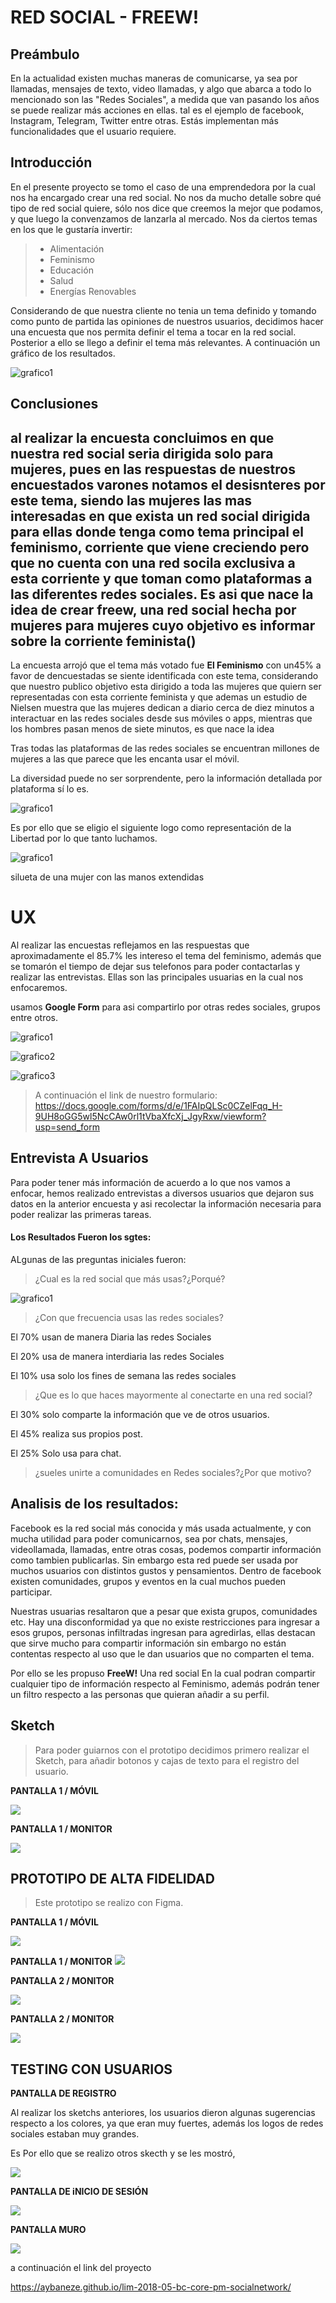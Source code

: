 # RED SOCIAL - FREEW!

## Preámbulo
En la actualidad existen muchas maneras de comunicarse, ya sea por llamadas, mensajes de texto, video llamadas, y algo que abarca a todo lo mencionado son las "Redes Sociales", a medida que van pasando los años se puede realizar más acciones en ellas. tal es el ejemplo de facebook, Instagram, Telegram, Twitter entre otras. Estás implementan más funcionalidades que el usuario requiere.


## Introducción
En el presente proyecto se tomo el caso de una emprendedora por la cual nos ha encargado crear una red social. No nos da mucho detalle sobre qué tipo de red social quiere, sólo nos dice que creemos la mejor que podamos, y que luego la convenzamos de lanzarla al mercado. Nos da ciertos temas en los que le gustaría invertir:

>- Alimentación
>- Feminismo
>- Educación
>- Salud
>- Energías Renovables

Considerando de que nuestra cliente no tenia un tema definido y tomando como punto de partida las opiniones de nuestros usuarios, decidimos hacer una encuesta que nos permita definir el tema a tocar en la red social. Posterior a ello se llego a definir el tema más relevantes. A continuación un gráfico de los resultados.

![grafico1](https://github.com/aybaneze/lim-2018-05-bc-core-pm-socialnetwork/blob/develop/Fotos_Encuesta/temas.png)

## Conclusiones
al realizar la encuesta concluimos en que nuestra red social seria dirigida solo para mujeres, pues en las respuestas de nuestros encuestados varones notamos el desisnteres por este tema, siendo las mujeres las mas interesadas en que exista un red social dirigida para ellas donde tenga como tema principal el feminismo, corriente que viene creciendo  pero que no cuenta con una red socila exclusiva a esta corriente y que toman como plataformas a las diferentes redes sociales.
Es asi que nace la idea  de crear freew, una red social hecha por mujeres para mujeres cuyo objetivo es informar sobre la corriente feminista()
-------------------------------------------- 
La encuesta arrojó que el  tema más votado fue **El Feminismo** con un45% a favor  de dencuestadas se siente identificada con este tema, considerando que nuestro publico objetivo esta dirigido a toda las mujeres que quiern ser representadas con esta corriente feminista y que ademas un estudio de Nielsen muestra que las mujeres dedican a diario cerca de diez minutos a interactuar en las redes sociales desde sus móviles o apps, mientras que los hombres pasan menos de siete minutos, es que nace la idea


Tras todas las plataformas de las redes sociales se encuentran millones de mujeres a las que parece que les encanta usar el móvil.

La diversidad puede no ser sorprendente, pero la información detallada por plataforma sí lo es.

![grafico1](https://github.com/aybaneze/lim-2018-05-bc-core-pm-socialnetwork/blob/gh-pages/Fotos_Encuesta/graficoComparativo.png)


Es por ello que se eligio el siguiente logo como representación de la Libertad por lo que tanto luchamos. 

![grafico1](https://github.com/aybaneze/lim-2018-05-bc-core-pm-socialnetwork/blob/develop/imagenes/logoWeb.png)

silueta de una mujer con las manos extendidas 

# UX

Al realizar las encuestas reflejamos en las respuestas que aproximadamente el 85.7% les intereso el tema del feminismo, además que se tomarón el tiempo de dejar sus telefonos para poder contactarlas y realizar las entrevistas. Ellas son las principales usuarias en la cual nos enfocaremos.

usamos **Google Form** para asi compartirlo por otras redes sociales, grupos entre otros.

![grafico1](https://github.com/aybaneze/lim-2018-05-bc-core-pm-socialnetwork/blob/develop/Fotos_Encuesta/grafico1.png)


![grafico2](https://github.com/aybaneze/lim-2018-05-bc-core-pm-socialnetwork/blob/master/Fotos_Encuesta/grafico2.png)


![grafico3](https://github.com/aybaneze/lim-2018-05-bc-core-pm-socialnetwork/blob/develop/Fotos_Encuesta/grafico3.png)


> A continuación el link de nuestro formulario:
https://docs.google.com/forms/d/e/1FAIpQLSc0CZelFqq_H-9UH8oGG5wl5NcCAw0rl1tVbaXfcXj_JgyRxw/viewform?usp=send_form

## Entrevista A Usuarios

Para poder tener más información de acuerdo a lo que nos vamos a enfocar, hemos realizado entrevistas a diversos usuarios que dejaron sus datos en la anterior encuesta y asi recolectar la información necesaria para poder realizar las primeras tareas. 


#### Los Resultados Fueron los sgtes:

ALgunas de las preguntas iniciales fueron:

> ¿Cual es la red social que más usas?¿Porqué?

![grafico1](https://github.com/aybaneze/lim-2018-05-bc-core-pm-socialnetwork/blob/develop/Fotos_Encuesta/RedesSociales.png)


> ¿Con que frecuencia usas las redes sociales?

El 70% usan de manera Diaria las redes Sociales

El 20% usa de manera interdiaria las redes Sociales

El 10% usa solo los fines de semana las redes sociales

> ¿Que es lo que haces mayormente al conectarte en una red social?

El 30% solo comparte la información que ve de otros usuarios.

El 45% realiza sus propios post.

El 25% Solo usa para chat.
 
> ¿sueles unirte a comunidades en Redes sociales?¿Por que motivo?

## Analisis de los resultados:

Facebook es la red social más conocida y más usada actualmente, y con mucha utilidad para poder comunicarnos, sea por chats, mensajes, videollamada, llamadas, entre otras cosas, podemos compartir información como tambien publicarlas. Sin embargo esta red puede ser usada por muchos usuarios con distintos gustos y pensamientos. Dentro de facebook existen comunidades, grupos y eventos en la cual muchos pueden participar.

Nuestras usuarias resaltaron que a pesar que exista grupos, comunidades etc. Hay una disconformidad ya que no existe restricciones para ingresar a esos grupos, personas infiltradas ingresan para agredirlas, ellas destacan que sirve mucho para compartir información sin embargo no están contentas respecto al uso que le dan usuarios que no comparten el tema.

Por ello se les propuso **FreeW!** Una red social En la cual podran compartir cualquier tipo de información respecto al Feminismo, además podrán tener un filtro respecto a las personas que quieran añadir a su perfil. 

## Sketch

> Para poder guiarnos con el prototipo decidimos primero realizar el Sketch, para añadir botonos y cajas de texto para el registro del usuario.

**PANTALLA 1 / MÓVIL** 

![](https://github.com/aybaneze/lim-2018-05-bc-core-pm-socialnetwork/blob/develop/Sketch/sketch1.jpg)

**PANTALLA 1 / MONITOR** 

![](https://github.com/aybaneze/lim-2018-05-bc-core-pm-socialnetwork/blob/develop/Sketch/sketch2.jpeg)



## PROTOTIPO DE ALTA FIDELIDAD

>Este prototipo se realizo con Figma.

**PANTALLA 1 / MÓVIL** 

![](https://github.com/aybaneze/lim-2018-05-bc-core-pm-socialnetwork/blob/master/Sketch/figma1.png)

**PANTALLA 1 / MONITOR** 
![](https://github.com/aybaneze/lim-2018-05-bc-core-pm-socialnetwork/blob/develop/Sketch/figma2.png)

**PANTALLA 2 / MONITOR** 

![](https://github.com/aybaneze/lim-2018-05-bc-core-pm-socialnetwork/blob/develop/Sketch/figma3.png)

**PANTALLA 2 / MONITOR** 

![](https://github.com/aybaneze/lim-2018-05-bc-core-pm-socialnetwork/blob/master/Sketch/figma4.png)

## TESTING CON USUARIOS

**PANTALLA DE REGISTRO**

Al realizar los sketchs anteriores, los usuarios dieron algunas sugerencias respecto a los colores, ya que eran muy fuertes, además los logos de redes sociales estaban muy grandes.

Es Por ello que se realizo otros skecth y se les mostró,   

![](https://github.com/aybaneze/lim-2018-05-bc-core-pm-socialnetwork/blob/master/Sketch/userTesting.png)

**PANTALLA DE iNICIO DE SESIÓN**

![](https://github.com/aybaneze/lim-2018-05-bc-core-pm-socialnetwork/blob/master/Sketch/userTesting1.png) 

**PANTALLA MURO**

![](https://github.com/aybaneze/lim-2018-05-bc-core-pm-socialnetwork/blob/master/Sketch/userTesting2.png) 




a continuación el link del proyecto

https://aybaneze.github.io/lim-2018-05-bc-core-pm-socialnetwork/